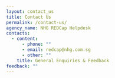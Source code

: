 ```yaml
---
layout: contact_us
title: Contact Us
permalink: /contact-us/
agency_name: NHG REDCap Helpdesk
contacts:
  - content:
      - phone: ""
      - email: redcap@nhg.com.sg
      - other: ""
    title: General Enquiries & Feedback
feedback: ""
---
```

